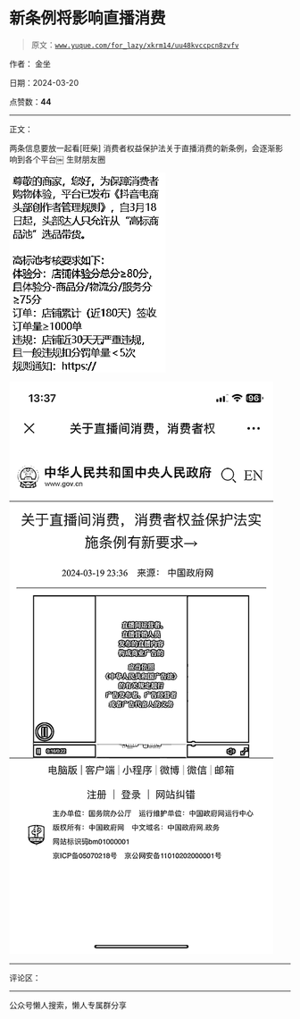 # 新条例将影响直播消费

> 原文：[`www.yuque.com/for_lazy/xkrm14/uu48kvccpcn8zvfv`](https://www.yuque.com/for_lazy/xkrm14/uu48kvccpcn8zvfv)

作者： 金坐

日期：2024-03-20

点赞数：**44**

* * *

正文：

两条信息要放一起看[旺柴] 消费者权益保护法关于直播消费的新条例，会逐渐影响到各个平台￼ 生财朋友圈

![](img/4a7bfbab04c91e0daa804470f94e1eb7.png)

![](img/0a3ad6816d06125f68e229c422f59f2f.png)

* * *

评论区：

* * *

公众号懒人搜索，懒人专属群分享